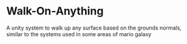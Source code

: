 # Walk-On-Anything
A unity system to walk up any surface based on the grounds normals, similar to the systems used in some areas of mario galaxy
